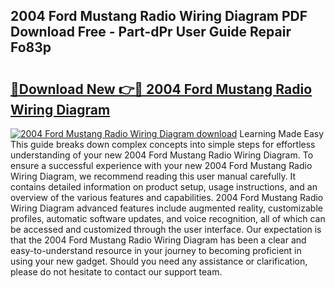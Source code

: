 ## 2004 Ford Mustang Radio Wiring Diagram PDF Download Free - Part-dPr User Guide Repair Fo83p

# <h2><a href="http://dfltc5q.blite.top/?on=2004+Ford+Mustang+Radio+Wiring+Diagram">🔗Download New 👉🔴 2004 Ford Mustang Radio Wiring Diagram</a></h2>

[![2004 Ford Mustang Radio Wiring Diagram download](https://i.imgur.com/lujVjoI.png)](http://dfltc5q.blite.top/?on=2004+Ford+Mustang+Radio+Wiring+Diagram)
Learning Made Easy This guide breaks down complex concepts into simple steps for effortless understanding of your new 2004 Ford Mustang Radio Wiring Diagram. To ensure a successful experience with your new 2004 Ford Mustang Radio Wiring Diagram, we recommend reading this user manual carefully. It contains detailed information on product setup, usage instructions, and an overview of the various features and capabilities. 2004 Ford Mustang Radio Wiring Diagram advanced features include augmented reality, customizable profiles, automatic software updates, and voice recognition, all of which can be accessed and customized through the user interface. Our expectation is that the 2004 Ford Mustang Radio Wiring Diagram has been a clear and easy-to-understand resource in your journey to becoming proficient in using your new gadget. Should you need any assistance or clarification, please do not hesitate to contact our support team.
